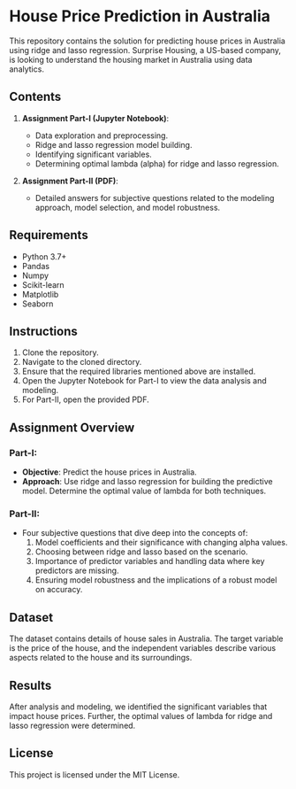 # House Price Prediction in Australia

This repository contains the solution for predicting house prices in Australia using ridge and lasso regression. Surprise Housing, a US-based company, is looking to understand the housing market in Australia using data analytics.

## Contents

1. **Assignment Part-I (Jupyter Notebook)**:
    - Data exploration and preprocessing.
    - Ridge and lasso regression model building.
    - Identifying significant variables.
    - Determining optimal lambda (alpha) for ridge and lasso regression.

2. **Assignment Part-II (PDF)**:
    - Detailed answers for subjective questions related to the modeling approach, model selection, and model robustness.

## Requirements

- Python 3.7+
- Pandas
- Numpy
- Scikit-learn
- Matplotlib
- Seaborn

## Instructions

1. Clone the repository.
2. Navigate to the cloned directory.
3. Ensure that the required libraries mentioned above are installed.
4. Open the Jupyter Notebook for Part-I to view the data analysis and modeling.
5. For Part-II, open the provided PDF.

## Assignment Overview

### Part-I:
- **Objective**: Predict the house prices in Australia.
- **Approach**: Use ridge and lasso regression for building the predictive model. Determine the optimal value of lambda for both techniques.

### Part-II:
- Four subjective questions that dive deep into the concepts of:
    1. Model coefficients and their significance with changing alpha values.
    2. Choosing between ridge and lasso based on the scenario.
    3. Importance of predictor variables and handling data where key predictors are missing.
    4. Ensuring model robustness and the implications of a robust model on accuracy.

## Dataset

The dataset contains details of house sales in Australia. The target variable is the price of the house, and the independent variables describe various aspects related to the house and its surroundings.

## Results

After analysis and modeling, we identified the significant variables that impact house prices. Further, the optimal values of lambda for ridge and lasso regression were determined.

## License

This project is licensed under the MIT License.
